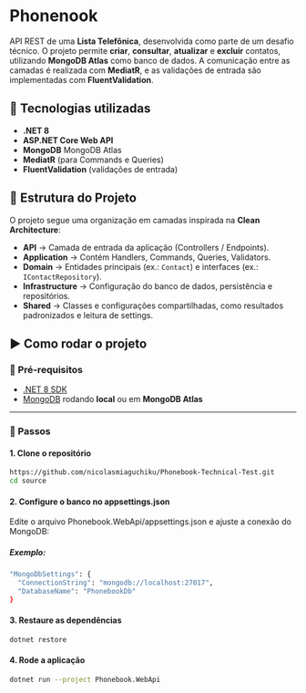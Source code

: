 # Phonenook

API REST de uma **Lista Telefônica**, desenvolvida como parte de um desafio técnico.
O projeto permite **criar**, **consultar**, **atualizar** e **excluir** contatos, utilizando **MongoDB Atlas** como banco de dados. A comunicação entre as camadas é realizada com **MediatR**, e as validações de entrada são implementadas com **FluentValidation**.

## 🚀 Tecnologias utilizadas
- **.NET 8**
- **ASP.NET Core Web API**
- **MongoDB** MongoDB Atlas
- **MediatR** (para Commands e Queries)
- **FluentValidation** (validações de entrada)


## 📂 Estrutura do Projeto
O projeto segue uma organização em camadas inspirada na **Clean Architecture**:

- **API** → Camada de entrada da aplicação (Controllers / Endpoints).
- **Application** → Contém Handlers, Commands, Queries, Validators.
- **Domain** → Entidades principais (ex.: `Contact`) e interfaces (ex.: `IContactRepository`).
- **Infrastructure** → Configuração do banco de dados, persistência e repositórios.
- **Shared** → Classes e configurações compartilhadas, como resultados padronizados e leitura de settings.

## ▶️ Como rodar o projeto

### 🔧 Pré-requisitos
- [.NET 8 SDK](https://dotnet.microsoft.com/download/dotnet/8.0)
- [MongoDB](https://www.mongodb.com/) rodando **local** ou em **MongoDB Atlas**

---
### 📌 Passos

#### 1. Clone o repositório
```bash
https://github.com/nicolasmiaguchiku/Phonebook-Technical-Test.git
cd source
```
#### 2. Configure o banco no appsettings.json 

Edite o arquivo Phonebook.WebApi/appsettings.json e ajuste a conexão do MongoDB:
##### Exemplo:
```bash
"MongoDbSettings": {
  "ConnectionString": "mongodb://localhost:27017",
  "DatabaseName": "PhonebookDb"
}
```

#### 3. Restaure as dependências
```bash
dotnet restore
```
#### 4. Rode a aplicação
```bash
dotnet run --project Phonebook.WebApi
```



